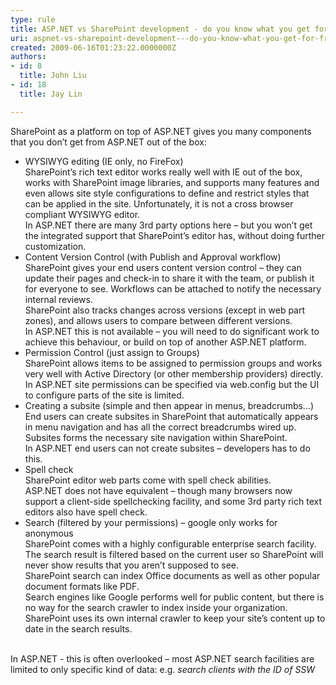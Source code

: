 ```yaml
---
type: rule
title: ASP.NET vs SharePoint development - do you know what you get for free out of the box?
uri: aspnet-vs-sharepoint-development---do-you-know-what-you-get-for-free-out-of-the-box
created: 2009-06-16T01:23:22.0000000Z
authors:
- id: 8
  title: John Liu
- id: 18
  title: Jay Lin

---
```


SharePoint as a platform on top of ASP.NET gives you many components that you don’t get from ASP.NET out of the box:

- WYSIWYG editing (IE only, no FireFox)
<br>    SharePoint’s rich text editor works really well with IE out of the box, works with SharePoint image libraries, and supports many features and even allows site style configurations to define and restrict styles that can be applied in the site. Unfortunately, it is not a cross browser compliant WYSIWYG editor.
<br>    In ASP.NET there are many 3rd party options here – but you won’t get the integrated support that SharePoint’s editor has, without doing further customization.
- Content Version Control (with Publish and Approval workflow)
<br>    SharePoint gives your end users content version control – they can update their pages and check-in to share it with the team, or publish it for everyone to see. Workflows can be attached to notify the necessary internal reviews.
<br>    SharePoint also tracks changes across versions (except in web part zones), and allows users to compare between different versions.
<br>    In ASP.NET this is not available – you will need to do significant work to achieve this behaviour, or build on top of another ASP.NET platform.
- Permission Control (just assign to Groups)
<br>    SharePoint allows items to be assigned to permission groups and works very well with Active Directory (or other membership providers) directly.
<br>    In ASP.NET site permissions can be specified via web.config but the UI to configure parts of the site is limited.
- Creating a subsite (simple and then appear in menus, breadcrumbs…)
<br>    End users can create subsites in SharePoint that automatically appears in menu navigation and has all the correct breadcrumbs wired up. Subsites forms the necessary site navigation within SharePoint.
<br>    In ASP.NET end users can not create subsites – developers has to do this.
- Spell check
<br>    SharePoint editor web parts come with spell check abilities.
<br>    ASP.NET does not have equivalent – though many browsers now support a client-side spellchecking facility, and some 3rd party rich text editors also have spell check.
- Search (filtered by your permissions) – google only works for anonymous
<br>    SharePoint comes with a highly configurable enterprise search facility. The search result is filtered based on the current user so SharePoint will never show results that you aren’t supposed to see.
<br>    SharePoint search can index Office documents as well as other popular document formats like PDF.
<br>    Search engines like Google performs well for public content, but there is no way for the search crawler to index inside your organization. SharePoint uses its own internal crawler to keep your site’s content up to date in the search results.

<br>In ASP.NET - this is often overlooked – most ASP.NET search facilities are limited to only specific kind of data: e.g. *search clients with the ID of SSW*
